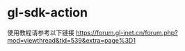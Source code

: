 # gl-sdk-action
使用教程请参考以下链接
https://forum.gl-inet.cn/forum.php?mod=viewthread&tid=539&extra=page%3D1
